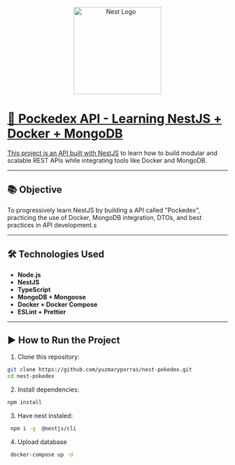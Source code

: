 <p align='center'>
  <a href='http://nestjs.com/' target='blank'><img src='https://nestjs.com/img/logo-small.svg' width='200px' alt='Nest Logo'>
</p>

# 🔴 Pockedex API - Learning NestJS + Docker + MongoDB

This project is an API built with [NestJS](https://nestjs.com/) to learn how to build modular and scalable REST APIs while integrating tools like Docker and MongoDB.

---

## 📚 Objective

To progressively learn NestJS by building a API called "Pockedex", practicing the use of Docker, MongoDB integration, DTOs, and best practices in API development.s

---

## 🛠️ Technologies Used

- **Node.js**
- **NestJS**
- **TypeScript**
- **MongoDB + Mongoose**
- **Docker + Docker Compose**
- **ESLint + Prettier**

---


## ▶️ How to Run the Project

1. Clone this repository:

```bash
git clone https://github.com/yuzmaryporras/nest-pokedex.git
cd nest-pokedex
```

2. Install dependencies:

```bash
npm install
```

3. Have nest instaled:

```bash
 npm i -g  @nestjs/cli
```

4. Upload database

```bash
 docker-compose up -d
``` 
